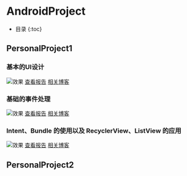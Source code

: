 # AndroidProject

* 目录
{:toc}

## PersonalProject1
### 基本的UI设计
![效果](http://blog.janking.cn/post/android1/20180929230801598.png) 
[查看报告](PersonalProject1/report/Thursday/16340215wangjian/16340215王建lab1) 
[相关博客](https://blog.janking.cn/post/android1.html) 

### 基础的事件处理
![效果](http://blog.janking.cn/post/android2/success.png) 
[查看报告](PersonalProject1/report/Thursday/16340215wangjian/16340215王建lab2) 
[相关博客](https://blog.janking.cn/post/android2.html) 


### Intent、Bundle 的使用以及 RecyclerView、ListView 的应用
![效果](http://blog.janking.cn/post/android3/1539495186387.png) 
[查看报告](PersonalProject1/report/Thursday/16340215wangjian/16340215王建lab3) 
[相关博客](https://blog.janking.cn/post/android3.html) 

## PersonalProject2
